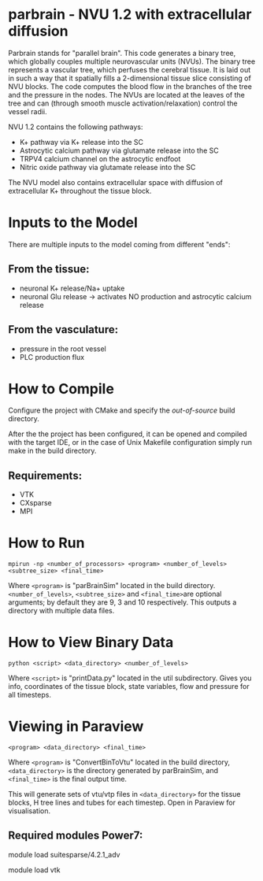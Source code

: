 parbrain - NVU 1.2 with extracellular diffusion
========
Parbrain stands for "parallel brain". This code generates a binary tree, which globally couples multiple neurovascular units (NVUs). The binary tree represents a vascular tree, which perfuses the cerebral tissue. It is laid out in such a way that it spatially fills a 2-dimensional tissue slice consisting of NVU blocks. The code computes the blood flow in the branches of the tree and the pressure in the nodes. The NVUs are located at the leaves of the tree and can (through smooth muscle activation/relaxation) control the vessel radii. 

NVU 1.2 contains the following pathways:
* K+ pathway via K+ release into the SC
* Astrocytic calcium pathway via glutamate release into the SC
* TRPV4 calcium channel on the astrocytic endfoot
* Nitric oxide pathway via glutamate release into the SC

The NVU model also contains extracellular space with diffusion of extracellular K+ throughout the tissue block.

Inputs to the Model
===================
There are multiple inputs to the model coming from different "ends":

From the tissue:
----------------
* neuronal K+ release/Na+ uptake
* neuronal Glu release -> activates NO production and astrocytic calcium release

From the vasculature:
---------------------
* pressure in the root vessel
* PLC production flux 


How to Compile
==============
Configure the project with CMake and specify the *out-of-source* build directory.

After the the project has been configured, it can be opened and compiled with the target IDE, or in the case of Unix Makefile configuration simply run make in the build directory. 

Requirements:
-------------
* VTK
* CXsparse
* MPI


How to Run
==========
`mpirun -np <number_of_processors> <program> <number_of_levels> <subtree_size> <final_time>`

Where `<program>` is "parBrainSim" located in the build directory. `<number_of_levels>`, `<subtree_size>` and `<final_time>`are optional arguments; by default they are 9, 3 and 10 respectively. This outputs a directory with multiple data files.
	

How to View Binary Data
================
`python <script> <data_directory> <number_of_levels>`

Where `<script>` is "printData.py" located in the util subdirectory.
Gives you info, coordinates of the tissue block, state variables, flow and pressure for all timesteps.


Viewing in Paraview
==================

`<program> <data_directory> <final_time>`

Where `<program>` is "ConvertBinToVtu" located in the build directory, `<data_directory>` is the directory generated by parBrainSim, and `<final_time>` is the final output time.

This will generate sets of vtu/vtp files in `<data_directory>` for the tissue blocks, H tree lines and tubes for each timestep. Open in Paraview for visualisation.


Required modules Power7:
------------------------
module load suitesparse/4.2.1_adv

module load vtk
